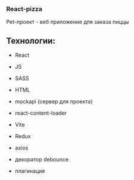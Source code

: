 ### React-pizza

Pet-проект - веб приложение для заказа пиццы

## Технологии:

- React
- JS
- SASS
- HTML
- mockapi (сервер для проекта)
- react-content-loader
- Vite
- Redux
- axios
- декоратор debounce

- плагинация
